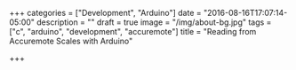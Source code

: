 +++
categories = ["Development", "Arduino"]
date = "2016-08-16T17:07:14-05:00"
description = ""
draft = true
image = "/img/about-bg.jpg"
tags = ["c", "arduino", "development", "accuremote"]
title = "Reading from Accuremote Scales with Arduino"

+++
